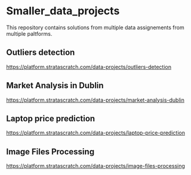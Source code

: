 # Smaller_data_projects

This repository contains solutions from multiple data assignements from multiple paltforms.

## Outliers detection

https://platform.stratascratch.com/data-projects/outliers-detection

## Market Analysis in Dublin

https://platform.stratascratch.com/data-projects/market-analysis-dublin

## Laptop price prediction

https://platform.stratascratch.com/data-projects/laptop-price-prediction

## Image Files Processing

https://platform.stratascratch.com/data-projects/image-files-processing
